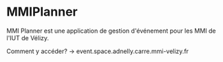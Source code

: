 # MMIPlanner

MMI Planner est une application de gestion d'événement pour les MMI de l'IUT de Vélizy.

Comment y accéder? -> event.space.adnelly.carre.mmi-velizy.fr
